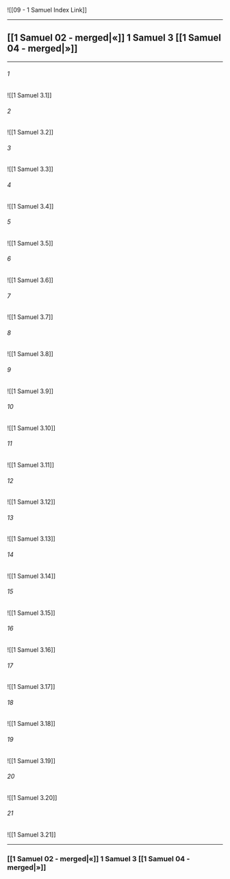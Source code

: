 ![[09 - 1 Samuel Index Link]]

---
##  [[1 Samuel 02 - merged|«]] 1 Samuel 3 [[1 Samuel 04 - merged|»]]

---

###### 1
![[1 Samuel 3.1]] 

###### 2
![[1 Samuel 3.2]] 

###### 3
![[1 Samuel 3.3]] 

###### 4
![[1 Samuel 3.4]]

###### 5 
![[1 Samuel 3.5]] 

###### 6
![[1 Samuel 3.6]] 

###### 7
![[1 Samuel 3.7]] 

###### 8
![[1 Samuel 3.8]] 

###### 9
![[1 Samuel 3.9]] 

###### 10
![[1 Samuel 3.10]] 

###### 11
![[1 Samuel 3.11]] 

###### 12
![[1 Samuel 3.12]]

###### 13
![[1 Samuel 3.13]] 

###### 14
![[1 Samuel 3.14]] 

###### 15
![[1 Samuel 3.15]]

###### 16
![[1 Samuel 3.16]] 

###### 17
![[1 Samuel 3.17]]

###### 18
![[1 Samuel 3.18]] 

###### 19
![[1 Samuel 3.19]] 

###### 20
![[1 Samuel 3.20]]

###### 21
![[1 Samuel 3.21]] 


---
###  [[1 Samuel 02 - merged|«]] 1 Samuel 3 [[1 Samuel 04 - merged|»]]